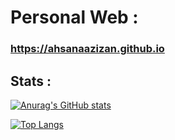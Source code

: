 # Personal Web :

### https://ahsanaazizan.github.io

## Stats :

[![Anurag's GitHub stats](https://github-readme-stats.vercel.app/api?username=ahsanAazizan&show_icons=true&theme=transparent)](https://github.com/anuraghazra/github-readme-statst)


[![Top Langs](https://github-readme-stats.vercel.app/api/top-langs/?username=ahsanAazizan&show_icons=true&theme=transparent)](https://github.com/anuraghazra/github-readme-stats)
